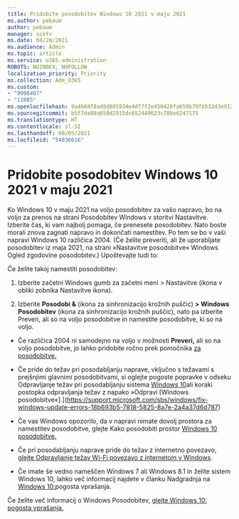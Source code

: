 ```yaml
---
title: Pridobite posodobitev Windows 10 2021 v maju 2021
ms.author: pebaum
author: pebaum
manager: scotv
ms.date: 04/28/2021
ms.audience: Admin
ms.topic: article
ms.service: o365-administration
ROBOTS: NOINDEX, NOFOLLOW
localization_priority: Priority
ms.collection: Adm_O365
ms.custom:
- "9006487"
- "11085"
ms.openlocfilehash: 9a4b84f8ad8d805934e4df7f2e450428fa659b70fb532d3e912c5fd9e422f66e
ms.sourcegitcommit: b5f7da89a650d2915dc652449623c78be6247175
ms.translationtype: HT
ms.contentlocale: sl-SI
ms.lasthandoff: 08/05/2021
ms.locfileid: "54036616"
---
```

# <a name="get-the-windows-10-may-2021-update"></a>Pridobite posodobitev Windows 10 2021 v maju 2021

Ko Windows 10 v maju 2021 na voljo posodobitev za vašo napravo, bo na voljo za prenos na strani Posodobitev Windows v storitvi Nastavitve. Izberite čas, ki vam najbolj pomaga, če prenesete posodobitev. Nato boste morali znova zagnati napravo in dokončati namestitev. Po tem se bo v vaši napravi Windows 10 različica 2004. (Če želite preveriti, ali že uporabljate posodobitev iz  maja 2021, na strani »Nastavitve posodobitve« Windows Ogled zgodovine posodobitev.) Upoštevajte tudi to:  

Če želite takoj namestiti posodobitev:

1. Izberite začetni Windows gumb za začetni meni > Nastavitve (ikona v obliki zobnika Nastavitve ikona).

1. Izberite **Posodobi &** (ikona za sinhronizacijo krožnih puščic) **> Windows Posodobitev** (ikona za sinhronizacijo krožnih puščic), nato pa izberite Preveri, ali so na voljo posodobitve in namestite posodobitve, ki so na voljo.  

- Če različica 2004 ni samodejno na voljo v možnosti **Preveri,** ali so na voljo posodobitve, jo lahko pridobite ročno prek pomočnika [za posodobitve.](https://www.microsoft.com/software-download/windows10)

- Če pride do težav pri posodabljanju naprave, vključno s težavami s prejšnjimi glavnimi posodobitvami, si oglejte pogoste popravke v odseku Odpravljanje težav pri posodabljanju sistema [Windows 10](https://support.microsoft.com/windows/troubleshoot-problems-updating-windows-10-188c2b0f-10a7-d72f-65b8-32d177eb136c)ali koraki postopka odpravljanja težav z napako »Odpravi [Windows posodobitve«].](https://support.microsoft.com/sbs/windows/fix-windows-update-errors-18b693b5-7818-5825-8a7e-2a4a37d6d787)

- Če vas Windows opozorilo, da v napravi nimate dovolj prostora za namestitev posodobitve, glejte Kako posodobiti prostor [Windows 10 posodobitve.](https://support.microsoft.com/help/4013876)

- Če pri posodabljanju naprave pride do težav z internetno povezavo, [glejte Odpravljanje težav Wi-Fi povezavo z internetom v Windows](https://support.microsoft.com/windows/fix-wi-fi-connection-issues-in-windows-9424a1f7-6a3b-65a6-4d78-7f07eee84d2c).

- Če imate še vedno nameščen Windows 7 ali Windows 8.1 in želite sistem Windows 10, lahko več informacij najdete v članku Nadgradnja na [Windows 10:](https://support.microsoft.com/windows/upgrade-to-windows-10-faq-cce52341-7943-594e-72ce-e1cf00382445)pogosta vprašanja.

Če želite več informacij o Windows Posodobitev, [glejte Windows 10: pogosta vprašanja.](https://support.microsoft.com/windows/windows-update-faq-8a903416-6f45-0718-f5c7-375e92dddeb2)


